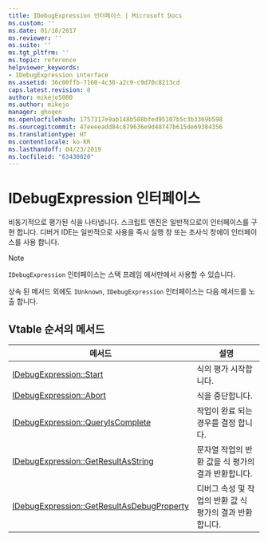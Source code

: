 ```yaml
---
title: IDebugExpression 인터페이스 | Microsoft Docs
ms.custom: ''
ms.date: 01/18/2017
ms.reviewer: ''
ms.suite: ''
ms.tgt_pltfrm: ''
ms.topic: reference
helpviewer_keywords:
- IDebugExpression interface
ms.assetid: 36c00ffb-7160-4c30-a2c9-c9d70c8213cd
caps.latest.revision: 8
author: mikejo5000
ms.author: mikejo
manager: ghogen
ms.openlocfilehash: 1757317e9ab148b508bfed95107b5c3b3369b598
ms.sourcegitcommit: 47eeeeadd84c879636e9d48747b615de69384356
ms.translationtype: HT
ms.contentlocale: ko-KR
ms.lasthandoff: 04/23/2019
ms.locfileid: "63430020"
---
```

# <a name="idebugexpression-interface"></a>IDebugExpression 인터페이스
비동기적으로 평가된 식을 나타냅니다. 스크립트 엔진은 일반적으로이 인터페이스를 구현 합니다. 디버거 IDE는 일반적으로 사용을 즉시 실행 창 또는 조사식 창에이 인터페이스를 사용 합니다.  
  
> [!NOTE]
> `IDebugExpression` 인터페이스는 스택 프레임 에서만에서 사용할 수 있습니다.  
  
 상속 된 메서드 외에도 `IUnknown`, `IDebugExpression` 인터페이스는 다음 메서드를 노출 합니다.  
  
## <a name="methods-in-vtable-order"></a>Vtable 순서의 메서드  
  
|메서드|설명|  
|------------|-----------------|  
|[IDebugExpression::Start](../../winscript/reference/idebugexpression-start.md)|식의 평가 시작합니다.|  
|[IDebugExpression::Abort](../../winscript/reference/idebugexpression-abort.md)|식을 중단합니다.|  
|[IDebugExpression::QueryIsComplete](../../winscript/reference/idebugexpression-queryiscomplete.md)|작업이 완료 되는 경우를 결정 합니다.|  
|[IDebugExpression::GetResultAsString](../../winscript/reference/idebugexpression-getresultasstring.md)|문자열 작업의 반환 값을 식 평가의 결과 반환합니다.|  
|[IDebugExpression::GetResultAsDebugProperty](../../winscript/reference/idebugexpression-getresultasdebugproperty.md)|디버그 속성 및 작업의 반환 값 식 평가의 결과 반환합니다.|